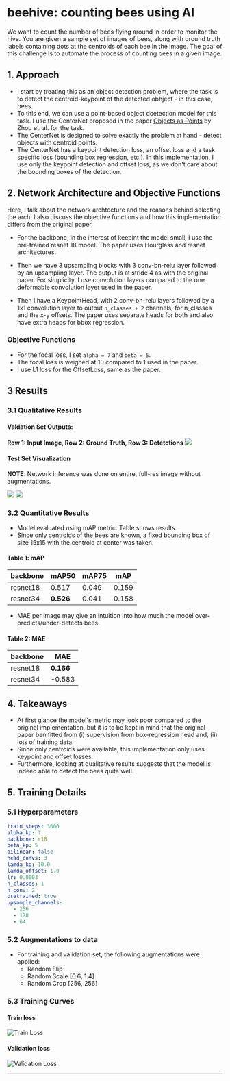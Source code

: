 # beehive: counting bees using AI

We want to count the number of bees flying around in order to monitor the hive. You are given a sample set of images
of bees, along with ground truth labels containing dots at the centroids of each bee in the image. The goal of this
challenge is to automate the process of counting bees in a given image.

## 1. Approach
- I start by treating this as an object detection problem, where the task is to detect the centroid-keypoint of the detected obhject - in this case, bees.
- To this end, we can use a point-based object dcetection model for this task. I use the CenterNet proposed in the paper [Objects as Points](https://arxiv.org/pdf/1904.07850.pdf) by Zhou et. al. for the task.
- The CenterNet is designed to solve exactly the problem at hand - detect objects with centroid points.
- The CenterNet has a keypoint detection loss, an offset loss and a task specific loss (bounding box regression, etc.). In this implementation, I use only the keypoint detection and offset loss, as we don't care about the bounding boxes of the detection.

## 2. Network Architecture and Objective Functions
Here, I talk about the network archtecture and the reasons behind selecting the arch. I also discuss the objective functions and how this implementation differs from the original paper.

- For the backbone, in the interest of keepint the model small, I use the pre-trained resnet 18 model. The paper uses Hourglass and resnet architectures.

- Then we have 3 upsampling blocks with 3 conv-bn-relu layer followed by an upsampling layer. The output is at stride 4 as with the original paper. For simplicity, I use convolution layers compared to the one deformable convolution layer used in the paper.

- Then I have a KeypointHead, with 2 conv-bn-relu layers followed by a 1x1 convolution layer to output `n_classes + 2` channels, for n_classes and the x-y offsets. The paper uses separate heads for both and also have extra heads for bbox regression.

### Objective Functions
- For the focal loss, I set `alpha = 7` and `beta = 5`.
- The focal loss is weighed at 10 compared to 1 used in the paper.
- I use L1 loss for the OffsetLoss, same as the paper.

## 3 Results
### 3.1 Qualitative Results
#### Valdation Set Outputs:

  **Row 1: Input Image, Row 2: Ground Truth, Row 3: Detetctions**
  ![](imgs/val-viz.png)

#### Test Set Visualization

**NOTE**: Network inference was done on entire, full-res image without augmentations.

![](imgs/test_0.png)
![](imgs/test_1.png)
### 3.2 Quantitative Results
- Model evaluated using mAP metric. Table shows results.
- Since only centroids of the bees are known, a fixed bounding box of size 15x15 with the centroid at center was taken.

#### Table 1: mAP
| backbone | mAP50     | mAP75 | mAP   |
| -------- | --------- | ----- | ----- |
| resnet18 | 0.517     | 0.049 | 0.159 |
| resnet34 | **0.526** | 0.041 | 0.158 |

- MAE per image may give an intuition into how much the model over-predicts/under-detects bees.

#### Table 2: MAE
| backbone | MAE       |
| -------- | --------- |
| resnet18 | **0.166** |
| resnet34 | -0.583    |


## 4. Takeaways
- At first glance the model's metric may look poor compared to the original implementation, but it is to be kept in mind that the original paper benifitted from (i) supervision from box-regression head and, (ii) lots of training data.
- Since only centroids were available, this implementation only uses keypoint and offset losses.
- Furthermore, looking at qualitative results suggests that the model is indeed able to detect the bees quite well.


## 5. Training Details

### 5.1 Hyperparameters
```yml
train_steps: 3000
alpha_kp: 7
backbone: r18
beta_kp: 5
bilinear: false
head_convs: 3
lamda_kp: 10.0
lamda_offset: 1.0
lr: 0.0003
n_classes: 1
n_conv: 2
pretrained: true
upsample_channels:
  - 256
  - 128
  - 64
```
### 5.2 Augmentations to data
- For training and validation set, the following augmentations were applied:
  - Random Flip
  - Random Scale [0.6, 1.4]
  - Random Crop [256, 256]

### 5.3 Training Curves
#### Train loss

  ![Train Loss](imgs/train-loss-plot.png)
#### Validation loss

  ![Validation Loss](imgs/val-loss-plot.png)
****
